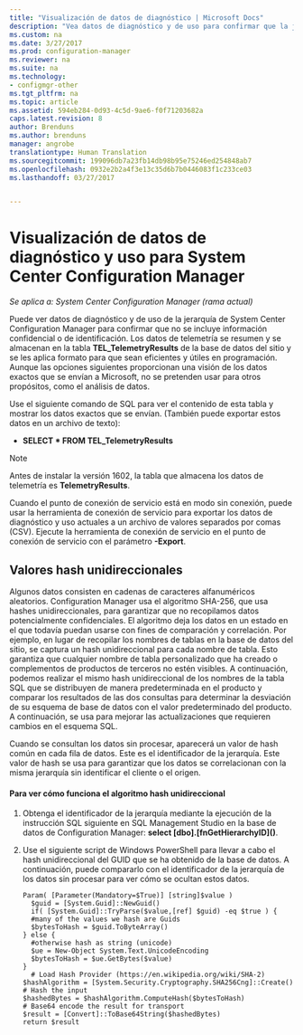 ```yaml
---
title: "Visualización de datos de diagnóstico | Microsoft Docs"
description: "Vea datos de diagnóstico y de uso para confirmar que la jerarquía de System Center Configuration Manager no contiene información confidencial."
ms.custom: na
ms.date: 3/27/2017
ms.prod: configuration-manager
ms.reviewer: na
ms.suite: na
ms.technology:
- configmgr-other
ms.tgt_pltfrm: na
ms.topic: article
ms.assetid: 594eb284-0d93-4c5d-9ae6-f0f71203682a
caps.latest.revision: 8
author: Brenduns
ms.author: brenduns
manager: angrobe
translationtype: Human Translation
ms.sourcegitcommit: 199096db7a23fb14db98b95e75246ed254848ab7
ms.openlocfilehash: 0932e2b2a4f3e13c35d6b7b0446083f1c233ce03
ms.lasthandoff: 03/27/2017


---
```

# <a name="how-to-view-diagnostics-and-usage-data-for-system-center-configuration-manager"></a>Visualización de datos de diagnóstico y uso para System Center Configuration Manager

*Se aplica a: System Center Configuration Manager (rama actual)*

Puede ver datos de diagnóstico y de uso de la jerarquía de System Center Configuration Manager para confirmar que no se incluye información confidencial o de identificación. Los datos de telemetría se resumen y se almacenan en la tabla **TEL_TelemetryResults** de la base de datos del sitio y se les aplica formato para que sean eficientes y útiles en programación. Aunque las opciones siguientes proporcionan una visión de los datos exactos que se envían a Microsoft, no se pretenden usar para otros propósitos, como el análisis de datos.  

Use el siguiente comando de SQL para ver el contenido de esta tabla y mostrar los datos exactos que se envían. (También puede exportar estos datos en un archivo de texto):  

-   **SELECT \* FROM TEL_TelemetryResults**  

> [!NOTE]  
>  Antes de instalar la versión 1602, la tabla que almacena los datos de telemetría es **TelemetryResults**.  

Cuando el punto de conexión de servicio está en modo sin conexión, puede usar la herramienta de conexión de servicio para exportar los datos de diagnóstico y uso actuales a un archivo de valores separados por comas (CSV). Ejecute la herramienta de conexión de servicio en el punto de conexión de servicio con el parámetro **-Export**.  

##  <a name="bkmk_hashes"></a> Valores hash unidireccionales  
Algunos datos consisten en cadenas de caracteres alfanuméricos aleatorios. Configuration Manager usa el algoritmo SHA-256, que usa hashes unidireccionales, para garantizar que no recopilamos datos potencialmente confidenciales. El algoritmo deja los datos en un estado en el que todavía puedan usarse con fines de comparación y correlación. Por ejemplo, en lugar de recopilar los nombres de tablas en la base de datos del sitio, se captura un hash unidireccional para cada nombre de tabla. Esto garantiza que cualquier nombre de tabla personalizado que ha creado o complementos de productos de terceros no estén visibles. A continuación, podemos realizar el mismo hash unidireccional de los nombres de la tabla SQL que se distribuyen de manera predeterminada en el producto y comparar los resultados de las dos consultas para determinar la desviación de su esquema de base de datos con el valor predeterminado del producto. A continuación, se usa para mejorar las actualizaciones que requieren cambios en el esquema SQL.  

Cuando se consultan los datos sin procesar, aparecerá un valor de hash común en cada fila de datos. Este es el identificador de la jerarquía. Este valor de hash se usa para garantizar que los datos se correlacionan con la misma jerarquía sin identificar el cliente o el origen.  

#### <a name="to-see-how-the-one-way-hash-works"></a>Para ver cómo funciona el algoritmo hash unidireccional  

1.  Obtenga el identificador de la jerarquía mediante la ejecución de la instrucción SQL siguiente en SQL Management Studio en la base de datos de Configuration Manager: **select [dbo].[fnGetHierarchyID]\(\)**.  

2.  Use el siguiente script de Windows PowerShell para llevar a cabo el hash unidireccional del GUID que se ha obtenido de la base de datos. A continuación, puede compararlo con el identificador de la jerarquía de los datos sin procesar para ver cómo se ocultan estos datos.  

    ```  
    Param( [Parameter(Mandatory=$True)] [string]$value )  
      $guid = [System.Guid]::NewGuid()  
      if( [System.Guid]::TryParse($value,[ref] $guid) -eq $true ) {  
      #many of the values we hash are Guids  
      $bytesToHash = $guid.ToByteArray()  
    } else {  
      #otherwise hash as string (unicode)  
      $ue = New-Object System.Text.UnicodeEncoding  
      $bytesToHash = $ue.GetBytes($value)   
    }  
      # Load Hash Provider (https://en.wikipedia.org/wiki/SHA-2)   
    $hashAlgorithm = [System.Security.Cryptography.SHA256Cng]::Create()    
    # Hash the input   
    $hashedBytes = $hashAlgorithm.ComputeHash($bytesToHash)              
    # Base64 encode the result for transport   
    $result = [Convert]::ToBase64String($hashedBytes)    
    return $result   
    ```  

